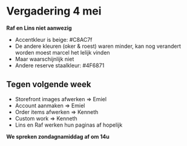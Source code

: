 # Vergadering 4 mei

**Raf en Lins niet aanwezig**

-  Accentkleur is beige: #C8AC7f
-  De andere kleuren (oker & roest) waren minder, kan nog verandert worden moest marcel het lelijk vinden
-  Maar waarschijnlijk niet
-  Andere reserve staalkleur: #4F6871

## Tegen volgende week

- Storefront images afwerken => Emiel
- Account aanmaken =>  Emiel
- Order items afwerken => Kenneth
- Custom work => Kenneth
- Lins en Raf werken hun paginas af hopelijk

**We spreken zondagnamiddag af om 14u**